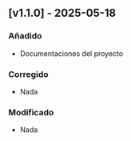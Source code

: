 ## [v1.1.0] - 2025-05-18
### Añadido
- Documentaciones del proyecto

### Corregido
- Nada

### Modificado
- Nada